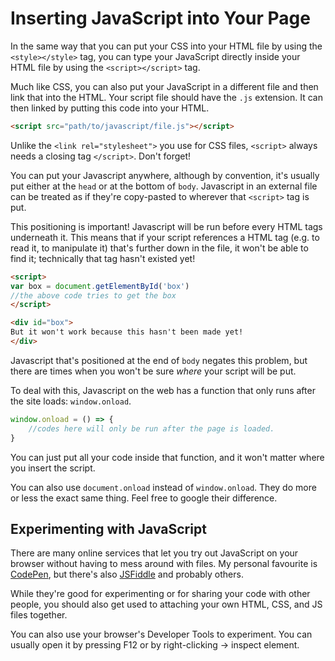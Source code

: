 # Inserting JavaScript into Your Page

In the same way that you can put your CSS into your HTML file by using the `<style></style>` tag, you can type your JavaScript directly inside your HTML file by using the `<script></script>` tag. 

Much like CSS, you can also put your JavaScript in a different file and then link that into the HTML. Your script file should have the `.js` extension. It can then linked by putting this code into your HTML.

```html
<script src="path/to/javascript/file.js"></script>
```

Unlike the `<link rel="stylesheet">` you use for CSS files, `<script>` always needs a closing tag `</script>`. Don't forget!

You can put your Javascript anywhere, although by convention, it's usually put either at the `head` or at the bottom of `body`. Javascript in an external file can be treated as if they're copy-pasted to wherever that `<script>` tag is put.

This positioning is important! Javascript will be run before every HTML tags underneath it. This means that if your script references a HTML tag (e.g. to read it, to manipulate it) that's further down in the file, it won't be able to find it; technically that tag hasn't existed yet!

```html
<script>
var box = document.getElementById('box') 
//the above code tries to get the box
</script>

<div id="box">
But it won't work because this hasn't been made yet!
</div> 
```

Javascript that's positioned at the end of `body` negates this problem, but there are times when you won't be sure *where* your script will be put.
	
To deal with this, Javascript on the web has a function that only runs after the site loads: `window.onload`.

```js
window.onload = () => {
	//codes here will only be run after the page is loaded.
}
```

You can just put all your code inside that function, and it won't matter where you insert the script.

You can also use `document.onload` instead of `window.onload`. They do more or less the exact same thing. Feel free to google their difference.

## Experimenting with JavaScript
There are many online services that let you try out JavaScript on your browser without having to mess around with files. My personal favourite is [CodePen](https://codepen.io/), but there's also [JSFiddle](https://jsfiddle.net/) and probably others.

While they're good for experimenting or for sharing your code with other people, you should also get used to attaching your own HTML, CSS, and JS files together.

You can also use your browser's Developer Tools to experiment. You can usually open it by pressing F12 or by right-clicking -> inspect element. 
